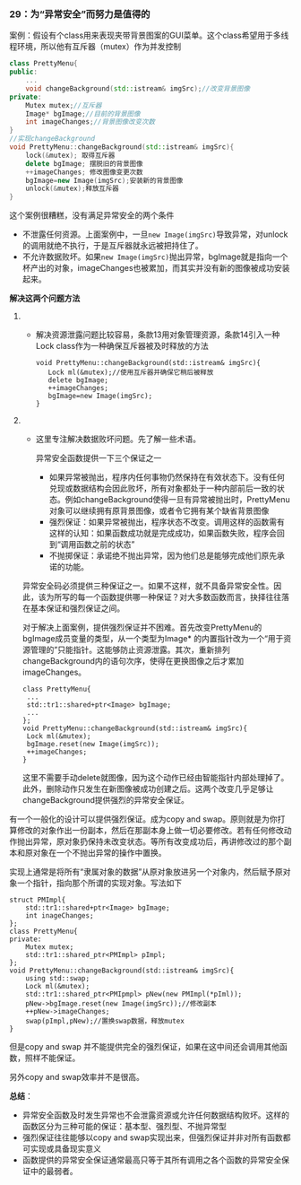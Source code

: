 ### 29：为“异常安全”而努力是值得的

案例：假设有个class用来表现夹带背景图案的GUI菜单。这个class希望用于多线程环境，所以他有互斥器（mutex）作为并发控制

```C++
class PrettyMenu{
public:
	...
	void changeBackground(std::istream& imgSrc);//改变背景图像
private:
	Mutex mutex;//互斥器
	Image* bgImage;//目前的背景图像
	int imageChanges;//背景图像改变次数
}
//实现changeBackground
void PrettyMenu::changeBackground(std::istream& imgSrc){
	lock(&mutex); 取得互斥器
	delete bgImage; 摆脱旧的背景图像
	++imageChanges; 修改图像变更次数
	bgImage=new Image(imgSrc);安装新的背景图像
	unlock(&mutex);释放互斥器
}
```

这个案例很糟糕，没有满足异常安全的两个条件

* 不泄露任何资源。上面案例中，一旦` new Image(imgSrc) `导致异常，对unlock的调用就绝不执行，于是互斥器就永远被把持住了。
* 不允许数据败坏。如果` new Image(imgSrc) `抛出异常，bgImage就是指向一个杯产出的对象，imageChanges也被累加，而其实并没有新的图像被成功安装起来。

**解决这两个问题方法**

1. * 解决资源泄露问题比较容易，条款13用对象管理资源，条款14引入一种Lock class作为一种确保互斥器被及时释放的方法

     ```
     void PrettyMenu::changeBackground(std::istream& imgSrc){
     	Lock ml(&mutex);//使用互斥器并确保它稍后被释放
     	delete bgImage;
     	++imageChanges;
     	bgImage=new Image(imgSrc);
     }
     ```

     

2. * 这里专注解决数据败坏问题。先了解一些术语。

     异常安全函数提供一下三个保证之一

     * 如果异常被抛出，程序内任何事物仍然保持在有效状态下。没有任何兑现或数据结构会因此败坏，所有对象都处于一种内部前后一致的状态。例如changeBackground使得一旦有异常被抛出时，PrettyMenu对象可以继续拥有原背景图像，或者令它拥有某个缺省背景图像
     * 强烈保证：如果异常被抛出，程序状态不改变。调用这样的函数需有这样的认知：如果函数成功就是完成成功，如果函数失败，程序会回到“调用函数之前的状态”
     * 不抛掷保证：承诺绝不抛出异常，因为他们总是能够完成他们原先承诺的功能。

   异常安全码必须提供三种保证之一。如果不这样，就不具备异常安全性。因此，该为所写的每一个函数提供哪一种保证？对大多数函数而言，抉择往往落在基本保证和强烈保证之间。

   对于解决上面案例，提供强烈保证并不困难。首先改变PrettyMenu的bgImage成员变量的类型，从一个类型为Image* 的内置指针改为一个“用于资源管理的”只能指针。这能够防止资源泄露。其次，重新排列changeBackground内的语句次序，使得在更换图像之后才累加imageChanges。

   ```
   class PrettyMenu{
   	...
   	std::tr1::shared+ptr<Image> bgImage;
   	...
   };
   void PrettyMenu::changeBackground(std::istream& imgSrc){
   	Lock ml(&mutex);
   	bgImage.reset(new Image(imgSrc));
   	++imageChanges;
   }
   ```

   这里不需要手动delete就图像，因为这个动作已经由智能指针内部处理掉了。此外，删除动作只发生在新图像被成功创建之后。这两个改变几乎足够让changeBackground提供强烈的异常安全保证。

有一个一般化的设计可以提供强烈保证。成为copy and swap。原则就是为你打算修改的对象作出一份副本，然后在那副本身上做一切必要修改。若有任何修改动作抛出异常，原对象扔保持未改变状态。等所有改变成功后，再讲修改过的那个副本和原对象在一个不抛出异常的操作中置换。

实现上通常是将所有“隶属对象的数据”从原对象放进另一个对象内，然后赋予原对象一个指针，指向那个所谓的实现对象。写法如下

````
struct PMImpl{
	std::tr1::shared+ptr<Image> bgImage;
	int inageChanges;
};
class PrettyMenu{
private: 
	Mutex mutex;
	std::tr1::shared_ptr<PMImpl> pImpl;
};
void PrettyMenu::changeBackground(std::istream& imgSrc){
	using std::swap;
	Lock ml(&mutex);
	std::tr1::shared_ptr<PMIpmpl> pNew(new PMImpl(*pIml));
	pNew->bgImage.reset(new Image(imgSrc));//修改副本
	++pNew->imageChanges;
	swap(pImpl,pNew);//置换swap数据，释放mutex
}
````

但是copy and swap 并不能提供完全的强烈保证，如果在这中间还会调用其他函数，照样不能保证。

另外copy and swap效率并不是很高。

**总结**：

* 异常安全函数及时发生异常也不会泄露资源或允许任何数据结构败坏。这样的函数区分为三种可能的保证：基本型、强烈型、不抛异常型
* 强烈保证往往能够以copy and swap实现出来，但强烈保证并非对所有函数都可实现或具备现实意义
* 函数提供的异常安全保证通常最高只等于其所有调用之各个函数的异常安全保证中的最弱者。